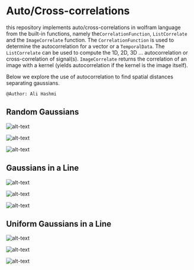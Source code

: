 # Auto/Cross-correlations

this repository implements auto/cross-correlations in wolfram language from the built-in functions, namely the`CorrelationFunction`, `ListCorrelate` and the `ImageCorrelate` function. The `CorrelationFunction` is used to determine the autocorrelation for a vector or a `TemporalData`. The `ListCorrelate` can be used to compute the 1D, 2D, 3D ... autocorrelation or cross-correlation of signal(s). `ImageCorrelate` returns the correlation of an image with a kernel (yields autocorrelation if the kernel is the image itself).   

Below we explore the use of autocorrelation to find spatial distances separating gaussians.  


`@Author: Ali Hashmi`

## Random Gaussians

![alt-text](https://github.com/alihashmiii/Autocorrelations/blob/master/readMe/img01.png)

![alt-text](https://github.com/alihashmiii/Autocorrelations/blob/master/readMe/img02.png)

![alt-text](https://github.com/alihashmiii/Autocorrelations/blob/master/readMe/img03.png)


## Gaussians in a Line

![alt-text](https://github.com/alihashmiii/Autocorrelations/blob/master/readMe/img04.png)

![alt-text](https://github.com/alihashmiii/Autocorrelations/blob/master/readMe/img05.png)

![alt-text](https://github.com/alihashmiii/Autocorrelations/blob/master/readMe/img06.png)


## Uniform Gaussians in a Line

![alt-text](https://github.com/alihashmiii/Autocorrelations/blob/master/readMe/img07.png)

![alt-text](https://github.com/alihashmiii/Autocorrelations/blob/master/readMe/img08.png)

![alt-text](https://github.com/alihashmiii/Autocorrelations/blob/master/readMe/img09.png)

